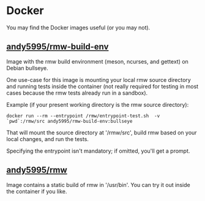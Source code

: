 # Docker

You may find the Docker images useful (or you may not).

## [andy5995/rmw-build-env](https://hub.docker.com/repository/docker/andy5995/rmw-build-env)

Image with the rmw build environment (meson, ncurses, and gettext) on
Debian bullseye.

One use-case for this image is mounting your local rmw source
directory and running tests inside the container (not really required
for testing in most cases because the rmw tests already run in a
sandbox).

Example (if your present working directory is the rmw source directory):

    docker run --rm --entrypoint /rmw/entrypoint-test.sh  -v `pwd`:/rmw/src andy5995/rmw-build-env:bullseye

That will mount the source directory at '/rmw/src', build rmw based on
your local changes, and run the tests.

Specifying the entrypoint isn't mandatory; if omitted, you'll get a prompt.

## [andy5995/rmw](https://hub.docker.com/repository/docker/andy5995/rmw)

Image contains a static build of rmw in '/usr/bin'. You can try it out
inside the container if you like.
